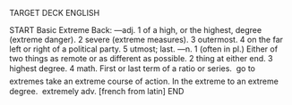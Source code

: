 TARGET DECK
ENGLISH

START
Basic
Extreme
Back: —adj. 1 of a high, or the highest, degree (extreme danger). 2 severe (extreme measures). 3 outermost. 4 on the far left or right of a political party. 5 utmost; last. —n. 1 (often in pl.) Either of two things as remote or as different as possible. 2 thing at either end. 3 highest degree. 4 math. First or last term of a ratio or series.  go to extremes take an extreme course of action. In the extreme to an extreme degree.  extremely adv. [french from latin]
END
